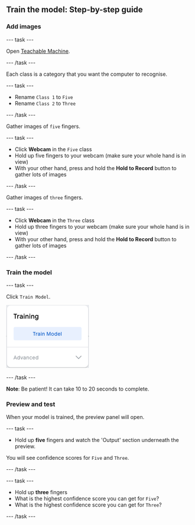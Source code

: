 ## Train the model: Step-by-step guide

### Add images

--- task ---

Open [Teachable Machine](https://teachablemachine.withgoogle.com/train/image).

--- /task ---

Each class is a category that you want the computer to recognise.

--- task ---

- Rename `Class 1` to `Five` 
- Rename `Class 2` to `Three`

--- /task ---

Gather images of `five` fingers.

--- task ---

- Click **Webcam** in the `Five` class
- Hold up five fingers to your webcam (make sure your whole hand is in view)
- With your other hand, press and hold the **Hold to Record** button to gather lots of images

--- /task ---


Gather images of `three` fingers.

--- task ---

- Click **Webcam** in the `Three` class
- Hold up three fingers to your webcam (make sure your whole hand is in view)
- With your other hand, press and hold the **Hold to Record** button to gather lots of images

--- /task ---

### Train the model

--- task ---

Click `Train Model`.

![The 'Train Model' button.](images/train_model.png)

--- /task ---

**Note**: Be patient! It can take 10 to 20 seconds to complete.

### Preview and test

When your model is trained, the preview panel will open.

--- task ---

- Hold up **five** fingers and watch the 'Output' section underneath the preview.

You will see confidence scores for `Five` and `Three`.

--- /task ---

--- task ---

- Hold up **three** fingers
- What is the highest confidence score you can get for `Five`?
- What is the highest confidence score you can get for `Three`?

--- /task ---
